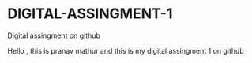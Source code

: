 # DIGITAL-ASSINGMENT-1
Digital assingment on github

Hello , this is pranav mathur and this is my digital assingment 1 on github

